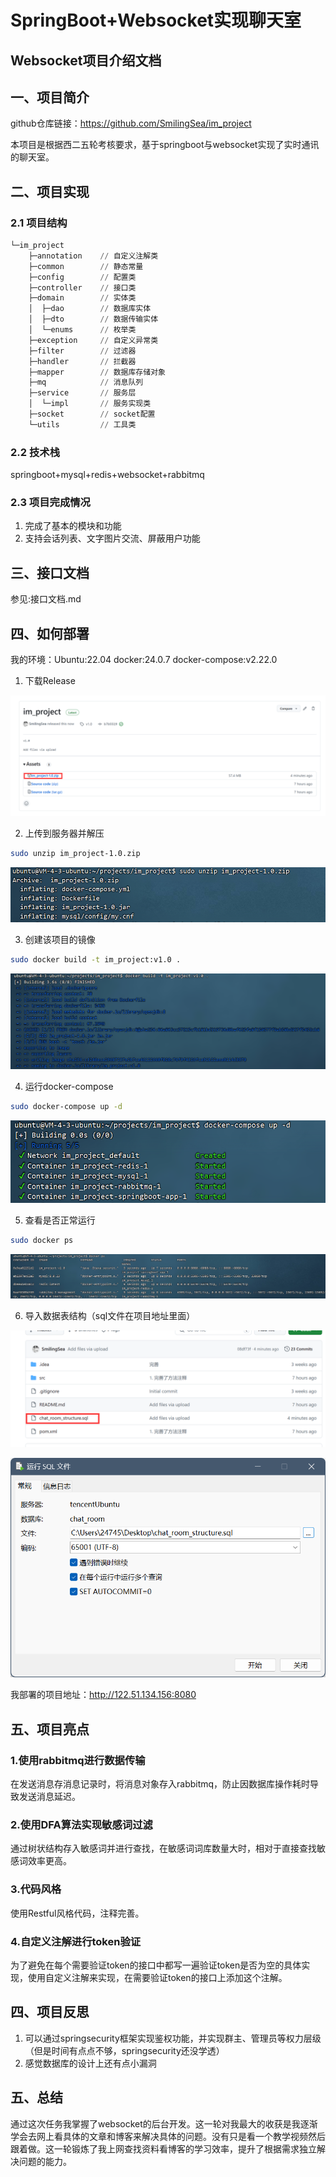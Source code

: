 # SpringBoot+Websocket实现聊天室

## Websocket项目介绍文档

## 一、项目简介

github仓库链接：https://github.com/SmilingSea/im_project

本项目是根据西二五轮考核要求，基于springboot与websocket实现了实时通讯的聊天室。

## 二、项目实现

### 2.1 项目结构

```SQL
└─im_project
    ├─annotation    // 自定义注解类
    ├─common        // 静态常量
    ├─config        // 配置类
    ├─controller    // 接口类
    ├─domain        // 实体类
    │  ├─dao        // 数据库实体
    │  ├─dto        // 数据传输实体
    │  └─enums      // 枚举类
    ├─exception     // 自定义异常类
    ├─filter        // 过滤器
    ├─handler       // 拦截器
    ├─mapper        // 数据库存储对象
    ├─mq            // 消息队列
    ├─service       // 服务层
    │  └─impl       // 服务实现类
    ├─socket        // socket配置
    └─utils         // 工具类
```

### 2.2 技术栈

springboot+mysql+redis+websocket+rabbitmq

### 2.3 项目完成情况

1. 完成了基本的模块和功能
2. 支持会话列表、文字图片交流、屏蔽用户功能

## 三、接口文档

参见:接口文档.md

## 四、如何部署

我的环境：Ubuntu:22.04 docker:24.0.7 docker-compose:v2.22.0

1. 下载Release

![1](https://github.com/SmilingSea/im_project/blob/master/assets/1.PNG)

2. 上传到服务器并解压

```Bash
sudo unzip im_project-1.0.zip
```

![](https://github.com/SmilingSea/im_project/blob/master/assets/2.PNG)

3. 创建该项目的镜像

```Bash
sudo docker build -t im_project:v1.0 .
```

![5f537eb3-7607-4acb-839b-10c53d1be938](https://github.com/SmilingSea/im_project/blob/master/assets/5f537eb3-7607-4acb-839b-10c53d1be938.png)

4. 运行docker-compose

```Bash
sudo docker-compose up -d
```

![63504c02-c455-493c-a719-33ae17a9f581](https://github.com/SmilingSea/im_project/blob/master/assets/63504c02-c455-493c-a719-33ae17a9f581.png)

5. 查看是否正常运行

```Bash
sudo docker ps
```

![0a735221-4540-4453-a4db-2572f5a80860](https://github.com/SmilingSea/im_project/blob/master/assets/0a735221-4540-4453-a4db-2572f5a80860.png)

6. 导入数据表结构（sql文件在项目地址里面）

![840ea886-818b-4ba9-aca0-f5a9122bd972](https://github.com/SmilingSea/im_project/blob/master/assets/840ea886-818b-4ba9-aca0-f5a9122bd972.png)

![](https://github.com/SmilingSea/im_project/blob/master/assets/656ca444-3444-4b8b-9776-b0efa2ad1a89.png)



我部署的项目地址：http://122.51.134.156:8080

## 五、项目亮点

### 1.使用rabbitmq进行数据传输

在发送消息存消息记录时，将消息对象存入rabbitmq，防止因数据库操作耗时导致发送消息延迟。

### 2.使用DFA算法实现敏感词过滤

通过树状结构存入敏感词并进行查找，在敏感词词库数量大时，相对于直接查找敏感词效率更高。

### 3.代码风格

使用Restful风格代码，注释完善。

### 4.自定义注解进行token验证

为了避免在每个需要验证token的接口中都写一遍验证token是否为空的具体实现，使用自定义注解来实现，在需要验证token的接口上添加这个注解。

## 四、项目反思

1. 可以通过springsecurity框架实现鉴权功能，并实现群主、管理员等权力层级（但是时间有点点不够，springsecurity还没学透）
2. 感觉数据库的设计上还有点小漏洞

## 五、总结

通过这次任务我掌握了websocket的后台开发。这一轮对我最大的收获是我逐渐学会去网上看具体的文章和博客来解决具体的问题。没有只是看一个教学视频然后跟着做。这一轮锻炼了我上网查找资料看博客的学习效率，提升了根据需求独立解决问题的能力。
